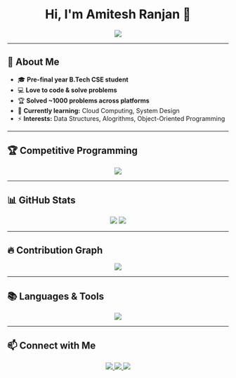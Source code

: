 <h1 align="center">Hi, I'm Amitesh Ranjan 👋</h1>

<p align="center">
  <img src="https://readme-typing-svg.herokuapp.com?font=Fira+Code&size=22&pause=1000&center=true&vCenter=true&width=435&lines=Pre-Final+Year+B.Tech+CSE+Student;Passionate+Programmer;Solved+1000%2B+Problems;Always+Learning+New+Tech" />
</p>

---

## 🚀 About Me  
- 🎓 **Pre-final year B.Tech CSE student**  
- 💻 **Love to code & solve problems**  
- 🏆 **Solved ~1000 problems across platforms**  
- 🌱 **Currently learning:** Cloud Computing, System Design  
- ⚡ **Interests:** Data Structures, Alogrithms, Object-Oriented Programming

---

## 🏆 Competitive Programming  
<p align="center">
  <img src="https://leetcard.jacoblin.cool/AmiteshRanjan?theme=dark&font=JetBrains+Mono&ext=heatmap" />
</p>

---

## 📊 GitHub Stats  
<p align="center">
  <img src="https://github-readme-streak-stats.herokuapp.com?user=AmiteshRanjan24&theme=dark&hide_border=true" />
  <img src="https://github-readme-stats.vercel.app/api?username=AmiteshRanjan24&show_icons=true&theme=dark&hide_border=true" />
</p>

---

## 🔥 Contribution Graph  
<p align="center">
  <img src="https://github-readme-activity-graph.vercel.app/graph?username=AmiteshRanjan24&theme=github-dark&hide_border=true" />
</p>

---

## 📚 Languages & Tools  
<p align="center">
  <img src="https://skillicons.dev/icons?i=cpp,java,python,aws,docker,git,github,vscode,linux" />
</p>

---

## 📫 Connect with Me  
<p align="center">
  <a href="https://www.linkedin.com/in/www.linkedin.com/in/amitesh-ranjan-089806279" target="_blank">
    <img src="https://img.shields.io/badge/LinkedIn-0A66C2?style=for-the-badge&logo=linkedin&logoColor=white" />
  </a>
  <a href="mailto:amiteshranjan5524@gmail.com">
    <img src="https://img.shields.io/badge/Email-D14836?style=for-the-badge&logo=gmail&logoColor=white" />
  </a>
  <a href="https://www.github.com/AmiteshRanjan24">
    <img src="https://img.shields.io/badge/GitHub-100000?style=for-the-badge&logo=github&logoColor=white" />
  </a>
</p>
